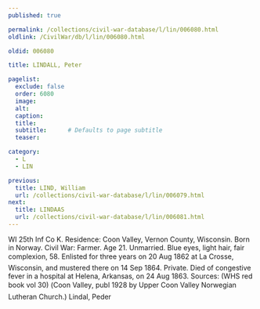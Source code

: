 ```yaml
---
published: true

permalink: /collections/civil-war-database/l/lin/006080.html
oldlink: /CivilWar/db/l/lin/006080.html

oldid: 006080

title: LINDALL, Peter

pagelist:
  exclude: false
  order: 6080
  image: 
  alt:
  caption:
  title:
  subtitle:      # Defaults to page subtitle
  teaser:

category: 
  - L 
  - LIN

previous:
  title: LIND, William
  url: /collections/civil-war-database/l/lin/006079.html  
next:
  title: LINDAAS
  url: /collections/civil-war-database/l/lin/006081.html   
---
```

WI 25th Inf Co K. Residence: Coon Valley, Vernon County, Wisconsin. Born in Norway. Civil War: Farmer. Age 21. Unmarried. Blue eyes, light hair, fair complexion, 5&#146;8&#148;. Enlisted for three years on 20 Aug 1862 at La Crosse, Wisconsin, and mustered there on 14 Sep 1864. Private. Died of congestive fever in a hospital at Helena, Arkansas, on 24 Aug 1863. Sources: (WHS red book vol 30) (&#147;Coon Valley&#148;, publ 1928 by Upper Coon Valley Norwegian Lutheran Church.) &#147;Lindal, Peder&#148;